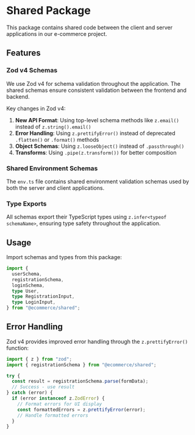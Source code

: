 # Shared Package

This package contains shared code between the client and server applications in our e-commerce project.

## Features

### Zod v4 Schemas

We use Zod v4 for schema validation throughout the application. The shared schemas ensure consistent validation between the frontend and backend.

Key changes in Zod v4:

1. **New API Format**: Using top-level schema methods like `z.email()` instead of `z.string().email()`
2. **Error Handling**: Using `z.prettifyError()` instead of deprecated `.flatten()` or `.format()` methods
3. **Object Schemas**: Using `z.looseObject()` instead of `.passthrough()`
4. **Transforms**: Using `.pipe(z.transform())` for better composition

### Shared Environment Schemas

The `env.ts` file contains shared environment validation schemas used by both the server and client applications.

### Type Exports

All schemas export their TypeScript types using `z.infer<typeof schemaName>`, ensuring type safety throughout the application.

## Usage

Import schemas and types from this package:

```ts
import {
  userSchema,
  registrationSchema,
  loginSchema,
  type User,
  type RegistrationInput,
  type LoginInput,
} from "@ecommerce/shared";
```

## Error Handling

Zod v4 provides improved error handling through the `z.prettifyError()` function:

```ts
import { z } from "zod";
import { registrationSchema } from "@ecommerce/shared";

try {
  const result = registrationSchema.parse(formData);
  // Success - use result
} catch (error) {
  if (error instanceof z.ZodError) {
    // Format errors for UI display
    const formattedErrors = z.prettifyError(error);
    // Handle formatted errors
  }
}
```
